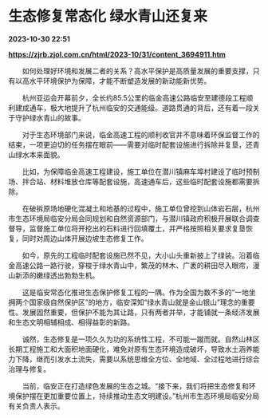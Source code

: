# 生态修复常态化 绿水青山还复来

**2023-10-30 22:51**

**https://zjrb.zjol.com.cn/html/2023-10/31/content_3694911.htm**

　　如何处理好环境和发展二者的关系？高水平保护是高质量发展的重要支撑，只有以高水平环境保护为保障，才能不断塑造发展的新动能新优势。

　　杭州亚运会开幕前夕，全长约85.5公里的临金高速公路临安至建德段工程顺利建成通车，极大地提升了杭州临安的交通能级。道路贯通的背后，还有着一段关于守护绿水青山的故事。

　　对于生态环境部门来说，临金高速工程的顺利收官并不意味着环保监督工作的结束，一项更迫切的任务摆在眼前——需要对临时配套设施进行拆除并复垦，还青山绿水本来面貌。

　　比如，为保障临金高速工程建设，施工单位在潜川镇麻车埠村建设了临时预制场、拌合站、材料堆放仓库等配套设施，高速通车后，这些临时配套设施都需要拆除。

　　在破拆原场地硬化混凝土和地基的过程中，施工单位曾挖到山体岩石层，杭州市生态环境局临安分局会同规划和自然资源部门，与潜川镇政府积极开展联合调查督导，监督施工单位将开挖出的石料进行回填覆土，并严格按照相关要求复垦恢复，同时对周边山体开展边坡生态修复工作。

　　如今，原先的工程临时配套设施已然不见，大小山头重新披上了绿装。沿着临金高速公路一路行驶，穿梭于绿水青山中，繁茂的林木、广袤的耕田尽入眼帘，漫山新添的嫩绿透出勃勃生机。

　　这是临安常态化推进生态保护修复工程的一隅。作为全国为数不多的“一地坐拥两个国家级自然保护区”的地方，临安深知“绿水青山就是金山银山”理念的重要性。发展固然重要，但保护不能为其让路，只有两者并举，才能铺就一条经济发展和生态文明相辅相成、相得益彰的新路。

　　诚然，生态修复是一项久久为功的系统性工程，不可能一蹴而就。自然山林区长期工程施工和大面积地面硬化，难免对原有生态环境造成破坏，导致水土涵养能力下降，继而引发水土流失，需要以系统思维全方位、全地域、全过程地进行综合治理与修复。

　　当前，临安正在打造绿色发展的生态之城。“接下来，我们将把生态修复和环境保护摆在更加重要位置上，持续推动生态文明建设。”杭州市生态环境局临安分局有关负责人表示。